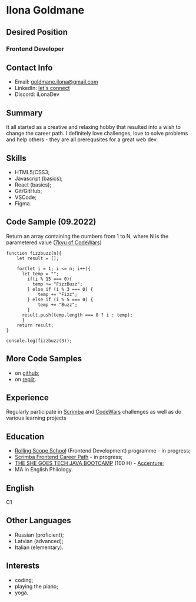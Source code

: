 # Ilona Goldmane
## Desired Position 
### Frontend Developer
## Contact Info
- Email: goldmane.ilona@gmail.com
- LinkedIn: [let's connect](https://www.linkedin.com/in/ilona-goldmane/)
- Discord: iLonaDev
## Summary
It all started as a creative and relaxing hobby that resulted into a wish to change the career path. I definitely love challenges, love to solve problems and help others - they are all prerequsites for a great web dev.
## Skills
- HTML5/CSS3;
- Javascript (basics);
- React (basics);
- Git/GitHub;
- VSCode;
- Figma.
## Code Sample (09.2022)
Return an array containing the numbers from 1 to N, where N is the parametered value ([7kyu of CodeWars](https://www.codewars.com/kata/5300901726d12b80e8000498))
```
function fizzbuzz(n){
    let result = [];
    
    for(let i = 1; i <= n; i++){
      let temp = "";
        if(i % 15 === 0){
          temp += "FizzBuzz";
        } else if (i % 3 === 0) {
            temp += "Fizz";
        } else if (i % 5 === 0) {
            temp += "Buzz";
        }
      result.push(temp.length === 0 ? i : temp);
      }
    return result;
}

console.log(fizzbuzz(3));
```
## More Code Samples
- on [github](https://github.com/ilonaGold);
- on [replit](https://replit.com/@ilonaGold).
## Experience
Regularly participate in [Scrimba](https://scrimba.com/learn/codeweeks) and [CodeWars](https://www.codewars.com/) challenges as well as do various learning projects
## Education
- [Rolling Scope School](https://rs.school/) (Frontend Development) programme - in progress;
- [Scrimba Frontend Career Path](https://scrimba.com/) - in progress;
- [THE SHE GOES TECH JAVA BOOTCAMP](https://shegoestech.lv/) (100 H) - [Accenture](https://www.accenture.com/lv-en);
- MA in English Philology.
## English
C1
## Other Languages
- Russian (proficient);
- Latvian (advanced);
- Italian (elementary).
## Interests
- coding;
- playing the piano;
- yoga.
